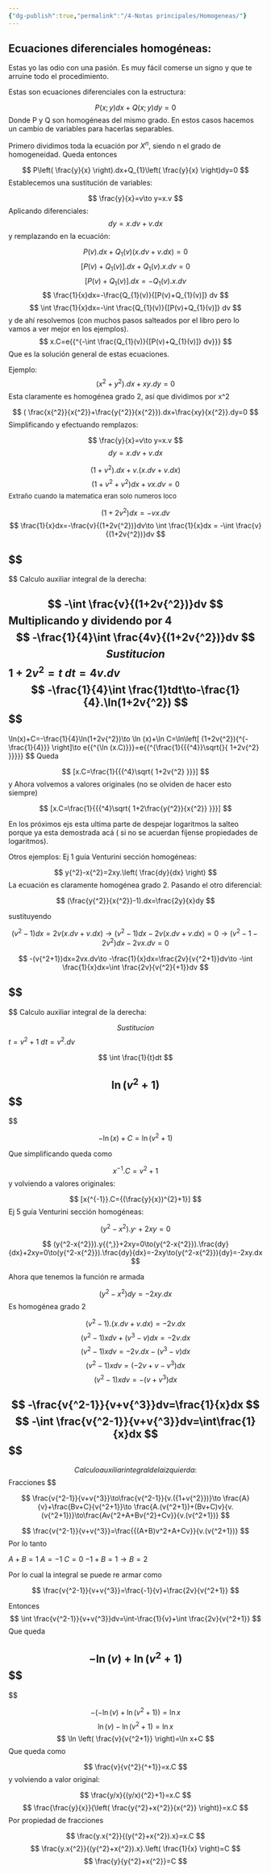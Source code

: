 ```yaml
---
{"dg-publish":true,"permalink":"/4-Notas principales/Homogeneas/"}
---
```



## Ecuaciones diferenciales homogéneas:
Estas yo las odio con una pasión.  Es muy fácil comerse un signo y que te arruine todo el procedimiento.

Estas son ecuaciones diferenciales con la estructura:

$$
P(x;y)dx+Q(x;y)dy=0
$$
Donde P y Q son homogéneas del mismo grado. En estos casos hacemos un cambio de variables para hacerlas separables.

Primero dividimos toda la ecuación por $X{^n}$, siendo n el grado de homogeneidad. Queda entonces

$$
P\left( \frac{y}{x} \right).dx+Q_{1}\left( \frac{y}{x} \right)dy=0
$$
Establecemos una sustitución de variables:

$$
\frac{y}{x}=v\to y=x.v
$$ 
Aplicando diferenciales:
$$
dy=x.dv+v.dx
$$
y remplazando en la ecuación:

$$
P(v).dx+Q_{1}(v)(x.dv+v.dx)=0
$$
$$
[P(v)+Q_{1}(v)].dx+Q_{1}(v).x.dv=0
$$
$$
[P(v)+Q_{1}(v)].dx=-Q_{1}(v).x.dv
$$
$$
\frac{1}{x}dx=-\frac{Q_{1}(v)}{[P(v)+Q_{1}(v)]} dv
$$
$$
\int \frac{1}{x}dx=-\int \frac{Q_{1}(v)}{[P(v)+Q_{1}(v)]} dv
$$
y de ahí resolvemos (con muchos pasos salteados por el libro pero lo vamos a ver mejor en los ejemplos). 
$$
x.C=e{{^{-\int \frac{Q_{1}(v)}{[P(v)+Q_{1}(v)]} dv}}}
$$
Que es la solución general de estas ecuaciones. 

Ejemplo:
$$
(x{^{2}+y{^2}}).dx+xy.dy=0
$$
Esta claramente es homogénea grado 2, así que dividimos por x^2

$$
( \frac{x{^2}}{x{^2}}+\frac{y{^2}}{x{^2}}).dx+\frac{xy}{x{^2}}.dy=0
$$
Simplificando y efectuando remplazos:

$$
\frac{y}{x}=v\to y=x.v
$$
$$
dy=x.dv+v.dx
$$

$$
(1+v{^2}).dx+v.(x.dv+v.dx)
$$
$$
(1+v{^2}+v{^2})dx+vx.dv=0
$$
<font size=2>Extraño cuando la matematica eran solo numeros loco </font>

$$
(1+2v{^2})dx=-vx.dv
$$
$$
\frac{1}{x}dx=-\frac{v}{(1+2v{^2})}dv\to \int \frac{1}{x}dx = -\int \frac{v}{(1+2v{^2})}dv
$$

$$
---
$$
Calculo auxiliar integral de la derecha:

$$
-\int \frac{v}{(1+2v{^2})}dv
$$
Multiplicando y dividendo por 4
$$
-\frac{1}{4}\int \frac{4v}{(1+2v{^2})}dv
$$
$$
Sustitucion
$$
$1+2v{^2}=t$ $dt=4v.dv$
$$
-\frac{1}{4}\int \frac{1}tdt\to-\frac{1}{4}.\ln(1+2v{^2})
$$
$$
---
$$
$$
\ln(x)+C=-\frac{1}{4}\ln(1+2v{^2})\to \ln (x)+\ln C=\ln\left[ (1+2v{^2}){^{-\frac{1}{4}}} \right]\to e{{^{\ln (x.C)}}}=e{{^{\frac{1}{{{^4}}\sqrt{}{ 1+2v{^2} }}}}}
$$
Queda

$$
[x.C=\frac{1}{{{^4}\sqrt{ 1+2v{^2} }}}]
$$
y Ahora volvemos a valores originales (no se olviden de hacer esto siempre)

$$
[x.C=\frac{1}{{{^4}\sqrt{ 1+2\frac{y{^2}}{x{^2}} }}}]
$$



En los próximos ejs esta ultima parte de despejar logaritmos la salteo porque ya esta demostrada acá ( si no se acuerdan fíjense propiedades de logaritmos).

Otros ejemplos:
 Ej 1 guía Venturini sección homogéneas:

$$
y{^2}-x{^2}=2xy.\left( \frac{dy}{dx} \right)
$$
La ecuación es claramente homogénea grado 2. Pasando el otro diferencial:

$$
(\frac{y{^2}}{x{^2}}-1).dx=\frac{2y}{x}dy
$$

sustituyendo 


$$
(v{^2}-1)dx=2v(x.dv+v.dx)\to(v{^2}-1)dx-2v(x.dv+v.dx)=0\to(v{^2-1-2v{^2}})dx-2vx.dv=0
$$


$$
-(v{^2+1})dx=2vx.dv\to -\frac{1}{x}dx=\frac{2v}{v{^2+1}}dv\to -\int \frac{1}{x}dx=\int \frac{2v}{v{^2}{+1}}dv
$$

$$
---
$$
Calculo auxiliar integral de la derecha:




$$
Sustitucion
$$
$t=v{^2}+1$   $dt=v{^2}.dv$

$$
\int \frac{1}{t}dt
$$

$$
\ln(v{^2+1})
$$
$$
---
$$

$$
-\ln(x)+C=\ln(v{^2+1})
$$

Que simplificando queda como 

$$
x{^{-1}}.C=v{^2+1}
$$
y volviendo a valores originales:

$$
[x{^{-1}}.C={(\frac{y}{x})^{2}+1}]
$$
Ej 5 guía Venturini sección homogéneas:

$$
(y{^2-x{^2}}).y{{^,}}+2xy=0
$$

$$
(y{^2-x{^2}}).y{{^,}}+2xy=0\to(y{^2-x{^2}}).\frac{dy}{dx}+2xy=0\to(y{^2-x{^2}}).\frac{dy}{dx}=-2xy\to(y{^2-x{^2}}){dy}=-2xy.dx
$$


Ahora que tenemos la función re armada

$$
(y{^2-x{^2}}){dy}=-2xy.dx
$$
Es homogénea grado 2

$$
(v{^2}-1).(x.dv+v.dx)=-2v.dx
$$
$$
(v{^2-1})xdv+(v{^3}-v)dx=-2v.dx
$$
$$
(v{^2-1})xdv=-2v.dx-(v{^3-v})dx
$$
$$
(v{^2-1})xdv=(-2v+v-v{^3})dx
$$
$$
(v{^2-1})xdv=-(v+v{^3})dx
$$

$$
-\frac{v{^2-1}}{v+v{^3}}dv=\frac{1}{x}dx
$$
$$
-\int \frac{v{^2-1}}{v+v{^3}}dv=\int\frac{1}{x}dx
$$
$$
---
$$
Calculo auxiliar integral de la izquierda:
$$
Fracciones 
$$

$$
\frac{v{^2-1}}{v+v{^3}}\to\frac{v{^2-1}}{v.({1+v{^2}})}\to \frac{A}{v}+\frac{Bv+C}{v{^2+1}}\to \frac{A.(v{^2+1})+(Bv+C)v}{v.(v{^2+1})}\to\frac{Av{^2+A+Bv{^2}+Cv}}{v.(v{^2+1})}
$$


$$
\frac{v{^2-1}}{v+v{^3}}=\frac{{(A+B)v^2+A+Cv}}{v.(v{^2+1})}
$$
Por lo tanto 

$A+B=1$ 
$A=-1$
$C=0$
$-1+B=1\to B=2$

Por lo cual la integral se puede re armar como 

$$
\frac{v{^2-1}}{v+v{^3}}=\frac{-1}{v}+\frac{2v}{v{^2+1}}
$$

Entonces 
$$
\int \frac{v{^2-1}}{v+v{^3}}dv=\int-\frac{1}{v}+\int \frac{2v}{v{^2+1}}
$$
Que queda

$$
-\ln(v)+\ln(v{^2+1})
$$
$$
---
$$

$$
-(-\ln(v)+\ln(v{^2+1}))=\ln x
$$
$$
\ln(v)-\ln(v{^2+1})=\ln x
$$
$$
\ln \left( \frac{v}{v{^2+1}} \right)=\ln x+C
$$
Que queda como

$$
\frac{v}{v{^2}{^+1}}=x.C
$$
y volviendo a valor original:

$$
\frac{y/x}{(y/x){^2}+1}=x.C
$$
$$
\frac{\frac{y}{x}}{\left( \frac{y{^2}+x{^2}}{x{^2}} \right)}=x.C
$$
Por propiedad de fracciones 

$$
\frac{y.x{^2}}{(y{^2}+x{^2}).x}=x.C
$$
$$
\frac{y.x{^2}}{(y{^2}+x{^2}).x}.\left( \frac{1}{x} \right)=C
$$
$$
\frac{y}{y{^2}+x{^2}}=C
$$
